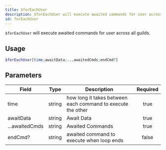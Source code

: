 ```yaml
---
title: $forEachUser
description: $forEachUser will execute awaited commands for user across all guilds.
id: forEachUser
---
```


`$forEachUser` will execute awaited commands for user across all guilds.

## Usage

```php
$forEachUser[time;awaitData;...awaitedCmds;endCmd?]
```

## Parameters

| Field          | Type   | Description                                                 | Required |
|----------------|--------|-------------------------------------------------------------|:--------:|
| time           | string | how long it takes between each command to execute the other |   true   |
| awaitData      | string | Await Data                                                  |   true   |
| ...awaitedCmds | string | Awaited Commands                                            |   true   |
| endCmd?        | string | awaited command to execute when loop ends                   |  false   |